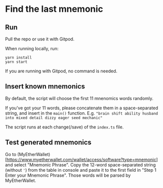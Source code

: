 # Find the last mnemonic

## Run
Pull the repo or use it with Gitpod. 

When running locally, run:
```
yarn install
yarn start
```

If you are running with Gitpod, no command is needed.

## Insert known mnemonics
By default, the script will choose the first 11 mnenomics words randomly. 

If you've got your 11 words, please concatenate them in a space-separated string, and insert in the `main()` function.
E.g. `"brain shift ability husband into mixed detail dizzy eager seed mechanic"`

The script runs at each change(/save) of the `index.ts` file.

## Test generated mnemonics
Go to (MyEtherWallet)[https://www.myetherwallet.com/wallet/access/software?type=mnemonic] and select "Mnemonic Phrase".
Copy the 12-word space-separated string (without `'`) from the table in console and paste it to the first field in "Step 1 Enter your Mnemonic Phrase". Those words will be parsed by MyEtherWallet.